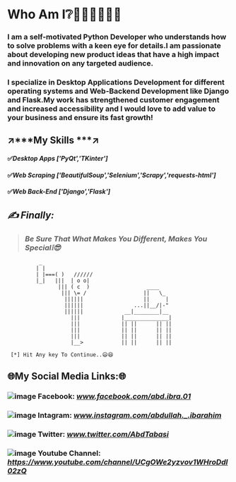 # **Who Am I❔**👨🏻‍💻🤷🏻‍♂️ 
### I am a self-motivated Python Developer who understands how to solve problems with a keen eye for details.I am passionate about developing new product ideas that have a high impact and innovation on any targeted audience. ###

### I specialize in Desktop Applications Development for different operating systems and Web-Backend Development like Django and Flask.My work has strengthened customer engagement and increased accessibility and I would love to add value to your business and ensure its fast growth! ###

## ↗️***My Skills ***↗️
#### ✅*Desktop Apps ['PyQt','TKinter']*
#### ✅*Web Scraping ['BeautifulSoup','Selenium','Scrapy','requests-html']*
#### ✅*Web Back-End ['Django','Flask']*

## ***✍ Finally:***
 > ### *Be Sure That What Makes You Different, Makes You Special❕😎*

              _
             | |
             | |===( )   //////
             |_|   |||  | o o|
                    ||| ( c  )                  ____
                     ||| \= /                  ||   \_
                      ||||||                   ||     |
                      ||||||                ...||__/|-"
                      ||||||             __|________|__
                        |||             |______________|
                        |||             || ||      || ||
                        |||             || ||      || ||
                        |||             || ||      || ||
                        |__>            || ||      || ||

     [*] Hit Any key To Continue..😃😆
     
## **🌐My Social Media Links:🌐**
### ![image](https://icons.iconarchive.com/icons/yootheme/social-bookmark/32/social-facebook-button-blue-icon.png) Facebook: ***www.facebook.com/abd.ibra.01***
### ![image](https://icons.iconarchive.com/icons/uiconstock/socialmedia/32/Instagram-icon.png) Intagram: ***www.instagram.com/abdullah._.ibarahim***
### ![image](https://user-images.githubusercontent.com/75906593/115944204-0a173780-a4bd-11eb-8a93-bcf25c4a2337.png) Twitter: ***www.twitter.com/AbdTabasi***
### ![image](https://icons.iconarchive.com/icons/wwalczyszyn/android-style-honeycomb/32/YouTube-icon.png) Youtube Channel: ***https://www.youtube.com/channel/UCgOWe2yzvov1WHroDdl02zQ***
